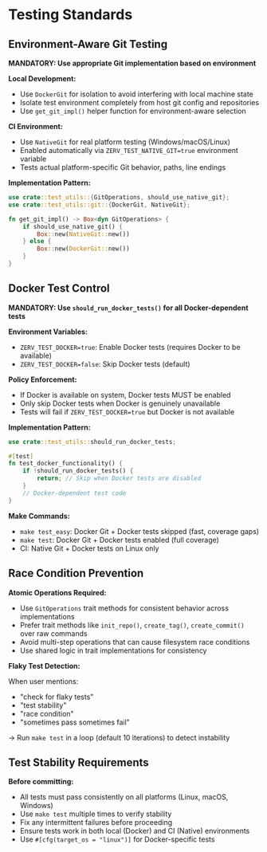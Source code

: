 # Testing Standards

## Environment-Aware Git Testing

**MANDATORY: Use appropriate Git implementation based on environment**

**Local Development:**

- Use `DockerGit` for isolation to avoid interfering with local machine state
- Isolate test environment completely from host git config and repositories
- Use `get_git_impl()` helper function for environment-aware selection

**CI Environment:**

- Use `NativeGit` for real platform testing (Windows/macOS/Linux)
- Enabled automatically via `ZERV_TEST_NATIVE_GIT=true` environment variable
- Tests actual platform-specific Git behavior, paths, line endings

**Implementation Pattern:**

```rust
use crate::test_utils::{GitOperations, should_use_native_git};
use crate::test_utils::git::{DockerGit, NativeGit};

fn get_git_impl() -> Box<dyn GitOperations> {
    if should_use_native_git() {
        Box::new(NativeGit::new())
    } else {
        Box::new(DockerGit::new())
    }
}
```

## Docker Test Control

**MANDATORY: Use `should_run_docker_tests()` for all Docker-dependent tests**

**Environment Variables:**

- `ZERV_TEST_DOCKER=true`: Enable Docker tests (requires Docker to be available)
- `ZERV_TEST_DOCKER=false`: Skip Docker tests (default)

**Policy Enforcement:**

- If Docker is available on system, Docker tests MUST be enabled
- Only skip Docker tests when Docker is genuinely unavailable
- Tests will fail if `ZERV_TEST_DOCKER=true` but Docker is not available

**Implementation Pattern:**

```rust
use crate::test_utils::should_run_docker_tests;

#[test]
fn test_docker_functionality() {
    if !should_run_docker_tests() {
        return; // Skip when Docker tests are disabled
    }
    // Docker-dependent test code
}
```

**Make Commands:**

- `make test_easy`: Docker Git + Docker tests skipped (fast, coverage gaps)
- `make test`: Docker Git + Docker tests enabled (full coverage)
- CI: Native Git + Docker tests on Linux only

## Race Condition Prevention

**Atomic Operations Required:**

- Use `GitOperations` trait methods for consistent behavior across implementations
- Prefer trait methods like `init_repo()`, `create_tag()`, `create_commit()` over raw commands
- Avoid multi-step operations that can cause filesystem race conditions
- Use shared logic in trait implementations for consistency

**Flaky Test Detection:**

When user mentions:

- "check for flaky tests"
- "test stability"
- "race condition"
- "sometimes pass sometimes fail"

→ Run `make test` in a loop (default 10 iterations) to detect instability

## Test Stability Requirements

**Before committing:**

- All tests must pass consistently on all platforms (Linux, macOS, Windows)
- Use `make test` multiple times to verify stability
- Fix any intermittent failures before proceeding
- Ensure tests work in both local (Docker) and CI (Native) environments
- Use `#[cfg(target_os = "linux")]` for Docker-specific tests
